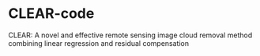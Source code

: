 # CLEAR-code
CLEAR: A novel and effective remote sensing image cloud removal method combining linear regression and residual compensation
